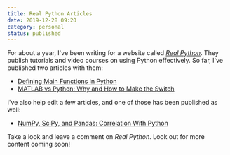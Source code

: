 ```yaml
---
title: Real Python Articles
date: 2019-12-28 09:20
category: personal
status: published
---
```


For about a year, I've been writing for a website called [_Real Python_](https://realpython.com). They publish tutorials and video courses on using Python effectively. So far, I've published two articles with them:

* [Defining Main Functions in Python](https://realpython.com/python-main-function)
* [MATLAB vs Python: Why and How to Make the Switch](https://realpython.com/matlab-vs-python)

I've also help edit a few articles, and one of those has been published as well:

* [NumPy, SciPy, and Pandas: Correlation With Python](https://realpython.com/numpy-scipy-pandas-correlation-python/)

Take a look and leave a comment on _Real Python_. Look out for more content coming soon!
